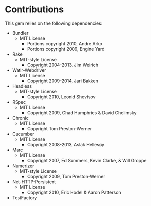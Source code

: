 # Contributions

This gem relies on the following dependencies:

* Bundler
    * MIT License
        * Portions copyright 2010, Andre Arko
        * Portions copyright 2009, Engine Yard
* Rake
    * MIT-style License
        * Copyright 2004-2013, Jim Weirich
* Watir-Webdriver
    * MIT License
        * Copyright 2009-2014, Jari Bakken
* Headless
    * MIT-style License
        * Copyright 2010, Leonid Shevtsov
* RSpec
    * MIT License
        * Copyright 2009, Chad Humphries & David Chelimsky
* Chronic
    * MIT License
        * Copyright Tom Preston-Werner
* Cucumber
    * MIT License
        * Copyright 2008-2013, Aslak Hellesøy
* Marc
    * MIT License
        * Copyright 2007, Ed Summers, Kevin Clarke, & Will Groppe
* Numerizer
    * MIT-style License
        * Copyright 2009, Tom Preston-Werner
* Net-HTTP-Persistent
    * MIT License
        * Copyright 2010, Eric Hodel & Aaron Patterson
* TestFactory

